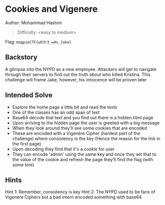 # Cookies and Vigenere

Author: Mohammad Hashmi

>Difficulty: \<easy to medium> 

Flag: `magpieCTF{wh3r3_w4s_Jake}`

## Backstory

A glimpse into the NYPD as a new employee. Attackers will get to navigate through their servers to find out the truth about who killed Kristina. This challenge will frame Jake, however, his innocence will be proven later

## Intended Solve
- Explore the home page a little bit and read the texts
- One of the classes has an odd span of text
- Base64 decode that text and you find out there is a hidden.html page
- Upon arriving to the hidden page the user is greeted with a big message
- When they look around they'll see some cookies that are encoded
- These are encoded with a Vigenère Cipher (hardest part of the challenge) where consistency is the key (Hence the reason for the link in the first page)
- Upon decoding they find that it's a cookie for user
- They can encode 'admin' using the same key and once they set that to the value of the cookie and refresh the page they'll find the flag (with some lore)


## Hints

Hint 1: Remember, consistency is key
Hint 2: The NYPD used to be fans of Vigenère Ciphers but a bad intern encoded something with base64
